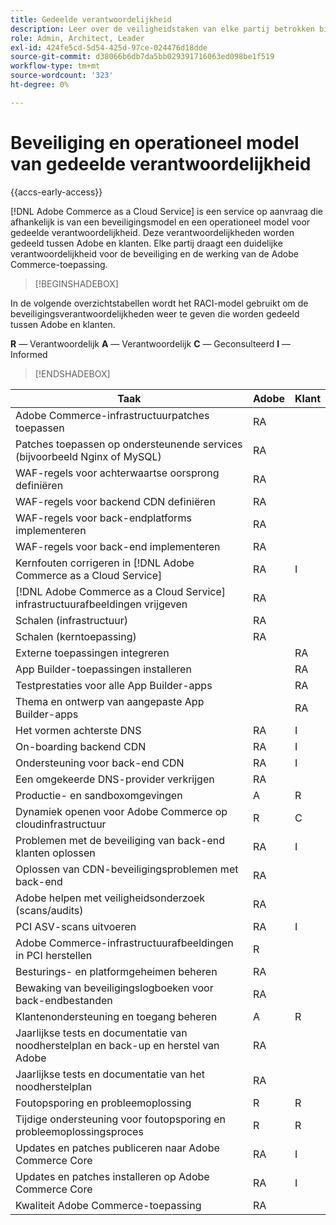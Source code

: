 ```yaml
---
title: Gedeelde verantwoordelijkheid
description: Leer over de veiligheidstaken van elke partij betrokken bij uw  [!DNL Adobe Commerce as a Cloud Service]  project.
role: Admin, Architect, Leader
exl-id: 424fe5cd-5d54-425d-97ce-024476d18dde
source-git-commit: d38066b6db7da5bb029391716063ed098be1f519
workflow-type: tm+mt
source-wordcount: '323'
ht-degree: 0%

---
```


# Beveiliging en operationeel model van gedeelde verantwoordelijkheid

{{accs-early-access}}

[!DNL Adobe Commerce as a Cloud Service] is een service op aanvraag die afhankelijk is van een beveiligingsmodel en een operationeel model voor gedeelde verantwoordelijkheid. Deze verantwoordelijkheden worden gedeeld tussen Adobe en klanten. Elke partij draagt een duidelijke verantwoordelijkheid voor de beveiliging en de werking van de Adobe Commerce-toepassing.

>[!BEGINSHADEBOX]

In de volgende overzichtstabellen wordt het RACI-model gebruikt om de beveiligingsverantwoordelijkheden weer te geven die worden gedeeld tussen Adobe en klanten.

**R** — Verantwoordelijk
**A** — Verantwoordelijk
**C** — Geconsulteerd
**I** — Informed

>[!ENDSHADEBOX]

| Taak | Adobe | Klant |
| --- | --- | --- |
| Adobe Commerce-infrastructuurpatches toepassen | RA | |
| Patches toepassen op ondersteunende services (bijvoorbeeld Nginx of MySQL) | RA | |
| WAF-regels voor achterwaartse oorsprong definiëren | RA | |
| WAF-regels voor backend CDN definiëren | RA | |
| WAF-regels voor back-endplatforms implementeren | RA | |
| WAF-regels voor back-end implementeren | RA | |
| Kernfouten corrigeren in [!DNL Adobe Commerce as a Cloud Service] | RA | I |
| [!DNL Adobe Commerce as a Cloud Service] infrastructuurafbeeldingen vrijgeven | RA | |
| Schalen (infrastructuur) | RA | |
| Schalen (kerntoepassing) | RA | |
| Externe toepassingen integreren | | RA |
| App Builder-toepassingen installeren | | RA |
| Testprestaties voor alle App Builder-apps | | RA |
| Thema en ontwerp van aangepaste App Builder-apps | | RA |
| Het vormen achterste DNS | RA | I |
| On-boarding backend CDN | RA | I |
| Ondersteuning voor back-end CDN | RA | I |
| Een omgekeerde DNS-provider verkrijgen | RA | |
| Productie- en sandboxomgevingen | A | R |
| Dynamiek openen voor Adobe Commerce op cloudinfrastructuur | R | C |
| Problemen met de beveiliging van back-end klanten oplossen | RA | I |
| Oplossen van CDN-beveiligingsproblemen met back-end | RA | |
| Adobe helpen met veiligheidsonderzoek (scans/audits) | RA | |
| PCI ASV-scans uitvoeren | RA | I |
| Adobe Commerce-infrastructuurafbeeldingen in PCI herstellen | R | |
| Besturings- en platformgeheimen beheren | RA | |
| Bewaking van beveiligingslogboeken voor back-endbestanden | RA | |
| Klantenondersteuning en toegang beheren | A | R |
| Jaarlijkse tests en documentatie van noodherstelplan en back-up en herstel van Adobe | RA | |
| Jaarlijkse tests en documentatie van het noodherstelplan | RA | |
| Foutopsporing en probleemoplossing | R | R |
| Tijdige ondersteuning voor foutopsporing en probleemoplossingsproces | R | R |
| Updates en patches publiceren naar Adobe Commerce Core | RA | I |
| Updates en patches installeren op Adobe Commerce Core | RA | I |
| Kwaliteit Adobe Commerce-toepassing | RA | |
